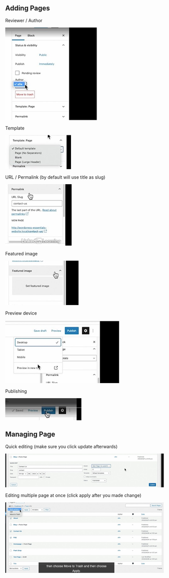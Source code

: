 



## Adding Pages 

Reviewer / Author 

![2023.05.30 - 10_37_08 -  [Google Chrome-Creating a new page ] -](assets/2023.05.30%20-%2010_37_08%20-%20%20%5BGoogle%20Chrome-Creating%20a%20new%20page%20%5D%20-.jpg) 



Template 

![2023.05.30 - 10_37_25 -  [Google Chrome-Creating a new page ] -](assets/2023.05.30%20-%2010_37_25%20-%20%20%5BGoogle%20Chrome-Creating%20a%20new%20page%20%5D%20-.jpg) 



URL / Permalink (by default will use title as slug)

![2023.05.30 - 10_37_36 -  [Google Chrome-Creating a new page ] -](assets/2023.05.30%20-%2010_37_36%20-%20%20%5BGoogle%20Chrome-Creating%20a%20new%20page%20%5D%20-.jpg) 



Featured image 

![2023.05.30 - 10_38_25 -  [Google Chrome-Creating a new page ] -](assets/2023.05.30%20-%2010_38_25%20-%20%20%5BGoogle%20Chrome-Creating%20a%20new%20page%20%5D%20-.jpg) 



Preview device

![2023.05.30 - 10_38_37 -  [Google Chrome-Creating a new page ] -](assets/2023.05.30%20-%2010_38_37%20-%20%20%5BGoogle%20Chrome-Creating%20a%20new%20page%20%5D%20-.jpg) 



Publishing 

![2023.05.30 - 10_39_18 -  [Google Chrome-Creating a new page ] -](assets/2023.05.30%20-%2010_39_18%20-%20%20%5BGoogle%20Chrome-Creating%20a%20new%20page%20%5D%20-.jpg) 





## Managing Page 

Quick editing (make sure you click update afterwards)

![2023.05.30 - 10_40_27 -  [Google Chrome-Managing pages ] -](assets/2023.05.30%20-%2010_40_27%20-%20%20%5BGoogle%20Chrome-Managing%20pages%20%5D%20-.jpg)

Editing multiple page at once (click apply after you made change)

![2023.05.30 - 10_41_00 -  [Google Chrome-Managing pages ] -](assets/2023.05.30%20-%2010_41_00%20-%20%20%5BGoogle%20Chrome-Managing%20pages%20%5D%20-.jpg)